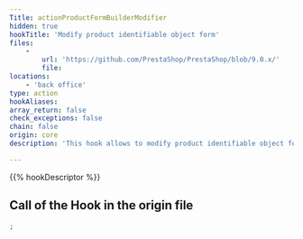 ```yaml
---
Title: actionProductFormBuilderModifier
hidden: true
hookTitle: 'Modify product identifiable object form'
files:
    -
        url: 'https://github.com/PrestaShop/PrestaShop/blob/9.0.x/'
        file: 
locations:
    - 'back office'
type: action
hookAliases: 
array_return: false
check_exceptions: false
chain: false
origin: core
description: 'This hook allows to modify product identifiable object form content by modifying form builder data or FormBuilder itself'

---
```


{{% hookDescriptor %}}

## Call of the Hook in the origin file

```php
;
```
